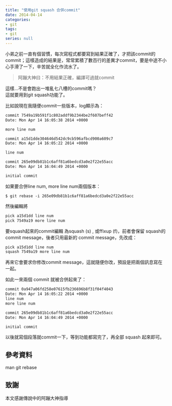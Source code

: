 ```yaml
---
title: "使用git squash 合併commit"
date: 2014-04-14
categories:
- git
tags:
- git
series: null
---
```


小弟之前一直有個習慣，每次寫程式都要寫到結果正確了，才把該commit的commit；這樣造成的結果是，常常累積了數百行的差異才commit，要是中途不小心手滑了一下，辛苦就全化作流水了。  
> 阿蹦大神曰：不用結果正確，編譯可過就commit  

這樣…不是會跑出一堆亂七八槽的commit嗎？  
這就要用到git squash功能了。  
<!--more-->

比如說現在我隨便commit一些版本，log顯示為：  
```txt
commit 7549a19b591f1c802addf9b2344be2f607beff42
Date: Mon Apr 14 16:05:38 2014 +0000

more line num

commit a15d1dde304646d542dc9cb596afbcd900a609c7
Date: Mon Apr 14 16:05:22 2014 +0000

line num

commit 265e09db81b1c6aff81a6bedcd3a0e2f22e55acc
Date: Mon Apr 14 16:04:49 2014 +0000

initial commit
```

如果要合併line num, more line num兩個版本：   

```shell
$ git rebase -i 265e09db81b1c6aff81a6bedcd3a0e2f22e55acc
```

然後編輯將  
```txt
pick a15d1dd line num
pick 7549a19 more line num
```
要squash起來的commit編輯 為squash (s) , 或ffixup (f)，前者會保留 squash的commit message，後者只用最新的 commit message，先改成：  
```txt
pick a15d1dd line num
squash 7549a19 more line num
```

再來它會要求你修改commit message，這就隨便你改，預設是把兩個訊息寫在一起。  

如此一來兩個 commit 就被合併起來了：  
```txt
commit 0a947a06fd258e07615fb236696b8f31f04f4043
Date: Mon Apr 14 16:05:22 2014 +0000
line num
more line num

commit 265e09db81b1c6aff81a6bedcd3a0e2f22e55acc
Date: Mon Apr 14 16:04:49 2014 +0000

initial commit
```

以後就寫個段落就commit一下，等到功能都寫完了，再全部 squash 起來即可。  

## 參考資料
man git rebase  

## 致謝
本文感謝傳說中的阿蹦大神指導